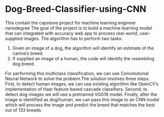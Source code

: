 # Dog-Breed-Classifier-using-CNN
This contain the capstone project for machine learning engineer nanodegree
The goal of the project is to build a machine learning model that can integrated with accuracy web app to process real-world, user-supplied images. The algorithm has to perform two tasks:
1. Given an image of a dog, the algorithm will identify an estimate of the canine’s breed.
2. If supplied an image of a human, the code will identify the resembling dog breed.

For performing this multiclass classification, we can use Convolutional Neural Network to solve the problem.The solution involves three steps. First, to detect human images, we can use existing algorithm like OpenCV’s implementation of Haar feature based cascade classifiers. Second, to detect dog-images we will use a pretrained VGG16 model. Finally, after the image is identified as dog/human, we can pass this image to an CNN model which will process the image and predict the breed that matches the best out of 133 breeds.
